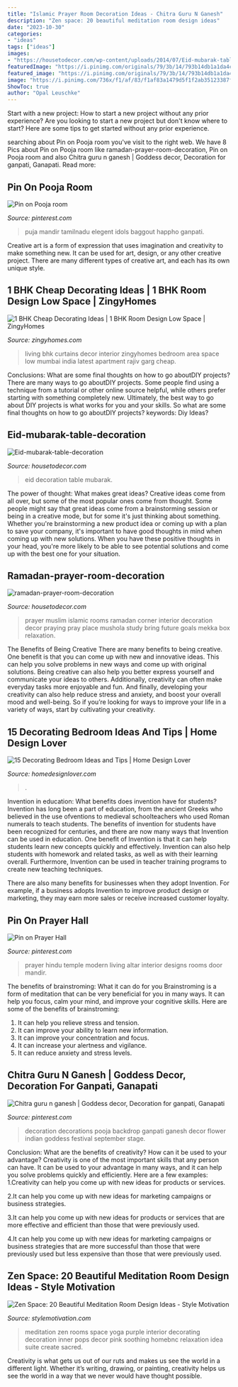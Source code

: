 ```yaml
---
title: "Islamic Prayer Room Decoration Ideas - Chitra Guru N Ganesh"
description: "Zen space: 20 beautiful meditation room design ideas"
date: "2023-10-30"
categories:
- "ideas"
tags: ["ideas"]
images:
- "https://housetodecor.com/wp-content/uploads/2014/07/Eid-mubarak-table-decoration.jpg"
featuredImage: "https://i.pinimg.com/originals/79/3b/14/793b14db1a1da4c433760f9dfe9afd82.jpg"
featured_image: "https://i.pinimg.com/originals/79/3b/14/793b14db1a1da4c433760f9dfe9afd82.jpg"
image: "https://i.pinimg.com/736x/f1/af/83/f1af83a1479d5f1f2ab35123387f3018.jpg"
ShowToc: true
author: "Opal Leuschke"
---
```



Start with a new project: How to start a new project without any prior experience?
Are you looking to start a new project but don't know where to start? Here are some tips to get started without any prior experience.

	

		
searching about Pin on Pooja room you've visit to the right web. We have 8 Pics about Pin on Pooja room like ramadan-prayer-room-decoration, Pin on Pooja room and also Chitra guru n ganesh | Goddess decor, Decoration for ganpati, Ganapati. Read more:
		
    
## Pin On Pooja Room

<img loading=lazy src="https://i.pinimg.com/originals/c0/0f/b1/c00fb14cb88fa700abbb70a4f6d0d530.jpg" onerror="this.onerror=null;this.src='https://tse4.mm.bing.net/th?id=OIP.tHo5Pm4GfisojJXG7JPhxAHaEM&amp;pid=15.1';" alt="Pin on Pooja room">

_Source: pinterest.com_

>puja mandir tamilnadu elegent idols baggout happho ganpati. 

	

Creative art is a form of expression that uses imagination and creativity to make something new. It can be used for art, design, or any other creative project. There are many different types of creative art, and each has its own unique style.

    
## 1 BHK Cheap Decorating Ideas | 1 BHK Room Design Low Space | ZingyHomes

<img loading=lazy src="http://www.zingyhomes.com/projectImages/cache/de/15/de152d65cf99605401ca2e7cc2a1e1c0.jpg" onerror="this.onerror=null;this.src='https://tse4.mm.bing.net/th?id=OIP.6-Lt9EBGVaQZ5KNjvXj-qAHaEl&amp;pid=15.1';" alt="1 BHK Cheap Decorating Ideas | 1 BHK Room Design Low Space | ZingyHomes">

_Source: zingyhomes.com_

>living bhk curtains decor interior zingyhomes bedroom area space low mumbai india latest apartment rajiv garg cheap. 

	

Conclusions: What are some final thoughts on how to go aboutDIY projects?
There are many ways to go aboutDIY projects. Some people find using a technique from a tutorial or other online source helpful, while others prefer starting with something completely new. Ultimately, the best way to go about DIY projects is what works for you and your skills. So what are some final thoughts on how to go aboutDIY projects? keywords: Diy Ideas?

    
## Eid-mubarak-table-decoration

<img loading=lazy src="https://housetodecor.com/wp-content/uploads/2014/07/Eid-mubarak-table-decoration.jpg" onerror="this.onerror=null;this.src='https://tse3.mm.bing.net/th?id=OIP.3mzX4xGhP6NFBoj7Rm-2bQHaKX&amp;pid=15.1';" alt="Eid-mubarak-table-decoration">

_Source: housetodecor.com_

>eid decoration table mubarak. 

	

The power of thought: What makes great ideas?
Creative ideas come from all over, but some of the most popular ones come from thought. Some people might say that great ideas come from a brainstorming session or being in a creative mode, but for some it's just thinking about something. Whether you're brainstorming a new product idea or coming up with a plan to save your company, it's important to have good thoughts in mind when coming up with new solutions. When you have these positive thoughts in your head, you're more likely to be able to see potential solutions and come up with the best one for your situation.

    
## Ramadan-prayer-room-decoration

<img loading=lazy src="https://housetodecor.com/wp-content/uploads/2020/04/ramadan-prayer-room-decoration.jpg" onerror="this.onerror=null;this.src='https://tse4.mm.bing.net/th?id=OIP.rB1WOPt7M8MqAJFNWHI7IgHaKw&amp;pid=15.1';" alt="ramadan-prayer-room-decoration">

_Source: housetodecor.com_

>prayer muslim islamic rooms ramadan corner interior decoration decor praying pray place mushola study bring future goals mekka box relaxation. 

	

The Benefits of Being Creative
There are many benefits to being creative. One benefit is that you can come up with new and innovative ideas. This can help you solve problems in new ways and come up with original solutions. Being creative can also help you better express yourself and communicate your ideas to others. Additionally, creativity can often make everyday tasks more enjoyable and fun. And finally, developing your creativity can also help reduce stress and anxiety, and boost your overall mood and well-being. So if you’re looking for ways to improve your life in a variety of ways, start by cultivating your creativity.

    
## 15 Decorating Bedroom Ideas And Tips | Home Design Lover

<img loading=lazy src="https://homedesignlover.com/wp-content/uploads/2013/03/4-bedroom-royalty.jpg" onerror="this.onerror=null;this.src='https://tse2.mm.bing.net/th?id=OIP.cEunqEIoaJ_RERYv07EC3QHaFL&amp;pid=15.1';" alt="15 Decorating Bedroom Ideas and Tips | Home Design Lover">

_Source: homedesignlover.com_

>. 

	

Invention in education: What benefits does invention have for students?
Invention has long been a part of education, from the ancient Greeks who believed in the use ofventions to medieval schoolteachers who used Roman numerals to teach students. The benefits of invention for students have been recognized for centuries, and there are now many ways that Invention can be used in education. 
One benefit of Invention is that it can help students learn new concepts quickly and effectively. Invention can also help students with homework and related tasks, as well as with their learning overall. Furthermore, Invention can be used in teacher training programs to create new teaching techniques. 

There are also many benefits for businesses when they adopt Invention. For example, if a business adopts Invention to improve product design or marketing, they may earn more sales or receive increased customer loyalty.

    
## Pin On Prayer Hall

<img loading=lazy src="https://i.pinimg.com/736x/f1/af/83/f1af83a1479d5f1f2ab35123387f3018.jpg" onerror="this.onerror=null;this.src='https://tse2.mm.bing.net/th?id=OIP.VN4HOuTCCa-x2PKuOnj_IgHaO0&amp;pid=15.1';" alt="Pin on Prayer Hall">

_Source: pinterest.com_

>prayer hindu temple modern living altar interior designs rooms door mandir. 

	

The benefits of brainstroming: What it can do for you
Brainstroming is a form of meditation that can be very beneficial for you in many ways. It can help you focus, calm your mind, and improve your cognitive skills. Here are some of the benefits of brainstroming: 
1. It can help you relieve stress and tension.
2. It can improve your ability to learn new information.
3. It can improve your concentration and focus. 
4. It can increase your alertness and vigilance. 
5. It can reduce anxiety and stress levels.

    
## Chitra Guru N Ganesh | Goddess Decor, Decoration For Ganpati, Ganapati

<img loading=lazy src="https://i.pinimg.com/originals/79/3b/14/793b14db1a1da4c433760f9dfe9afd82.jpg" onerror="this.onerror=null;this.src='https://tse3.mm.bing.net/th?id=OIP.XVKFqcR7Vyq0Ouf3DUIxwQHaJ4&amp;pid=15.1';" alt="Chitra guru n ganesh | Goddess decor, Decoration for ganpati, Ganapati">

_Source: pinterest.com_

>decoration decorations pooja backdrop ganpati ganesh decor flower indian goddess festival september stage. 

	

Conclusion: What are the benefits of creativity? How can it be used to your advantage?
Creativity is one of the most important skills that any person can have. It can be used to your advantage in many ways, and it can help you solve problems quickly and efficiently. Here are a few examples: 
1.Creativity can help you come up with new ideas for products or services.

2.It can help you come up with new ideas for marketing campaigns or business strategies.

3.It can help you come up with new ideas for products or services that are more effective and efficient than those that were previously used.

4.It can help you come up with new ideas for marketing campaigns or business strategies that are more successful than those that were previously used but less expensive than those that were previously used.

    
## Zen Space: 20 Beautiful Meditation Room Design Ideas - Style Motivation

<img loading=lazy src="https://cdn.homebnc.com/homeimg/2016/06/12-pops-of-purple-and-pink-meditation-rooms-homebnc.jpg" onerror="this.onerror=null;this.src='https://tse1.mm.bing.net/th?id=OIP.rwkZy68YhaBAgQQABvRUpwHaE7&amp;pid=15.1';" alt="Zen Space: 20 Beautiful Meditation Room Design Ideas - Style Motivation">

_Source: stylemotivation.com_

>meditation zen rooms space yoga purple interior decorating decoration inner pops decor pink soothing homebnc relaxation idea suite create sacred. 

	

Creativity is what gets us out of our ruts and makes us see the world in a different light. Whether it’s writing, drawing, or painting, creativity helps us see the world in a way that we never would have thought possible.


